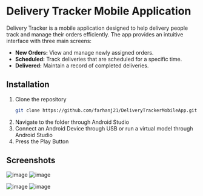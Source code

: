 # Delivery Tracker Mobile Application
Delivery Tracker is a mobile application designed to help delivery people track and manage their orders efficiently. The app provides an intuitive interface with three main screens:

- **New Orders:** View and manage newly assigned orders.
- **Scheduled:** Track deliveries that are scheduled for a specific time.
- **Delivered:** Maintain a record of completed deliveries.

## Installation
1. Clone the repository
   ```bash
   git clone https://github.com/farhanj21/DeliveryTrackerMobileApp.git
   ```
2. Navigate to the folder through Android Studio
3. Connect an Android Device through USB or run a virtual model through Android Studio
4. Press the Play Button

## Screenshots

![image](https://github.com/user-attachments/assets/bde67256-dace-43fa-a0c2-f26ccbe29a49)      ![image](https://github.com/user-attachments/assets/a51deb56-0f3d-4afd-886f-3977ffc9bf49)

![image](https://github.com/user-attachments/assets/ee853892-dfaf-460c-8e9d-f4562106f7e1)      ![image](https://github.com/user-attachments/assets/d91aac17-b317-4fa0-a68d-f9bce777bf9d)
